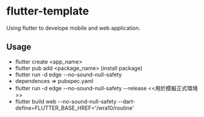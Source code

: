 # flutter-template
Using flutter to develope mobile and web application.

## Usage
- flutter create <app_name> 
- flutter pub add <package_name> (install package)
- flutter run -d edge --no-sound-null-safety
- dependences => pubspec.yaml
- flutter run -d edge --no-sound-null-safety --release <<用於模擬正式環境>>
- flutter build web --no-sound-null-safety --dart-define=FLUTTER_BASE_HREF='/wra10/routine'